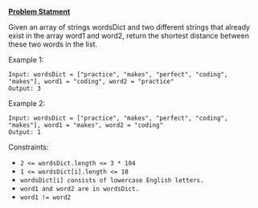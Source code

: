 **[Problem Statment](https://leetcode.com/problems/shortest-word-distance/)**

Given an array of strings wordsDict and two different strings that already exist in the array word1 and word2, return the shortest distance between these two words in the list.

Example 1:
```
Input: wordsDict = ["practice", "makes", "perfect", "coding", "makes"], word1 = "coding", word2 = "practice"
Output: 3
```

Example 2:
```
Input: wordsDict = ["practice", "makes", "perfect", "coding", "makes"], word1 = "makes", word2 = "coding"
Output: 1
```

Constraints:

- `2 <= wordsDict.length <= 3 * 104`
- `1 <= wordsDict[i].length <= 10`
- `wordsDict[i] consists of lowercase English letters.`
- `word1 and word2 are in wordsDict.`
- `word1 != word2`